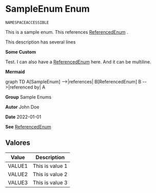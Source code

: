 # SampleEnum Enum

`NAMESPACEACCESSIBLE`

This is a sample enum. This references [ReferencedEnum](../miscellaneous/ReferencedEnum.md) . 
 
This description has several lines

**Some Custom**

Test. I can also have a [ReferencedEnum](../miscellaneous/ReferencedEnum.md) here. 
And it can be multiline.

**Mermaid**

graph TD 
A[SampleEnum] --&gt;|references| B[ReferencedEnum] 
B --&gt;|referenced by| A

**Group** Sample Enums

**Autor** John Doe

**Date** 2022-01-01

**See** [ReferencedEnum](../miscellaneous/ReferencedEnum.md)

## Valores
| Value | Description |
|-------|-------------|
| VALUE1 | This is value 1 |
| VALUE2 | This is value 2 |
| VALUE3 | This is value 3 |